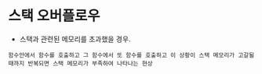 # 스택 오버플로우
- 스택과 관련된 메모리를 초과했을 경우.
```Text
함수안에서 함수를 호출하고 그 함수에서 또 함수를 호출하고 이 상황이 스택 메모리가 고갈될때까지 반복되면 스택 메모리가 부족하여 나타나는 현상
```
